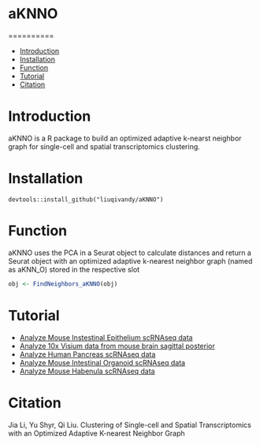 # aKNNO

==========
* [Introduction](#Introduction)
* [Installation](#Installation)
* [Function](#Function)
* [Tutorial](#Tutorial)
* [Citation](#Citation)

<a name="Introduction"/>

# Introduction

aKNNO is a R package to build an optimized adaptive k-nearst neighbor graph for single-cell and spatial transcriptomics clustering.

<a name="Installation"/>

# Installation

```
devtools::install_github("liuqivandy/aKNNO")
```

<a name="Function"/>

# Function

aKNNO uses the PCA in a Seurat object to calculate distances and return a Seurat object with an optimized adaptive k-nearest neighbor graph (named as aKNN_O) stored in the respective slot

```R
obj <- FindNeighbors_aKNNO(obj)
```


<a name="Tutorial"/>

# Tutorial

- [Analyze Mouse Instestinal Epithelium scRNAseq data](https://htmlpreview.github.io/?https://github.com/liuqivandy/aKNNO/blob/master/Tutorial/mouseInstestine.html)
- [Analyze 10x Visium data from mouse brain sagittal posterior](https://htmlpreview.github.io/?https://github.com/liuqivandy/aKNNO/blob/master/Tutorial/mousebrain_SagittalPosterior.html)
- [Analyze Human Pancreas scRNAseq data](https://htmlpreview.github.io/?https://github.com/liuqivandy/aKNNO/blob/master/Tutorial/humanPancreas.html)
- [Analyze Mouse Intestinal Organoid scRNAseq data](https://htmlpreview.github.io/?https://github.com/liuqivandy/aKNNO/blob/master/Tutorial/mouseInstestineOrganoids.html)
- [Analyze Mouse Habenula scRNAseq data](https://htmlpreview.github.io/?https://github.com/liuqivandy/aKNNO/blob/master/Tutorial/mouseHabenula.html.html)


<a name="Citation"/>

# Citation
Jia Li, Yu Shyr, Qi Liu. Clustering of Single-cell and Spatial Transcriptomics with an Optimized Adaptive K-nearest Neighbor Graph
